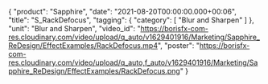 {
   "product": "Sapphire",
   "date": "2021-08-20T00:00:00.000+00:06",  
   "title": "S_RackDefocus",
   "tagging": {
   "category": [
      "Blur and Sharpen"
    ]
   },
   "unit": "Blur and Sharpen",
   "video_id": "https://borisfx-com-res.cloudinary.com/video/upload/q_auto/v1629401916/Marketing/Sapphire_ReDesign/EffectExamples/RackDefocus.mp4",
   "poster": "https://borisfx-com-res.cloudinary.com/video/upload/q_auto,f_auto/v1629401916/Marketing/Sapphire_ReDesign/EffectExamples/RackDefocus.png"
}